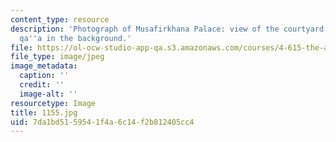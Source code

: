 ```yaml
---
content_type: resource
description: 'Photograph of Musafirkhana Palace: view of the courtyard with the main
  qa''a in the background.'
file: https://ol-ocw-studio-app-qa.s3.amazonaws.com/courses/4-615-the-architecture-of-cairo-spring-2002/7da1bd5159541f4a6c14f2b812405cc4_1155.jpg
file_type: image/jpeg
image_metadata:
  caption: ''
  credit: ''
  image-alt: ''
resourcetype: Image
title: 1155.jpg
uid: 7da1bd51-5954-1f4a-6c14-f2b812405cc4
---
```

